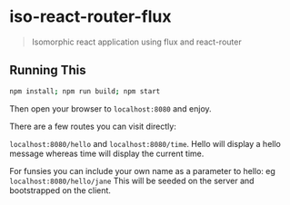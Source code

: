 # iso-react-router-flux

> Isomorphic react application using flux and react-router

## Running This

```sh
npm install; npm run build; npm start
```

Then open your browser to `localhost:8080` and enjoy.

There are a few routes you can visit directly:

`localhost:8080/hello` and `localhost:8080/time`. Hello will display a hello message whereas time will display the current time.

For funsies you can include your own name as a parameter to hello: eg `localhost:8080/hello/jane` This will be seeded on the server and bootstrapped on the client.
